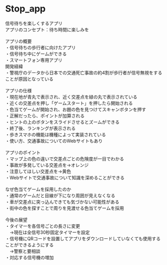 # Stop_app
信号待ちを楽しくするアプリ<br>
アプリのコンセプト：待ち時間に楽しみを<br>
<br>
アプリの概要<br>
・信号待ちの歩行者に向けたアプリ<br>
・信号待ち中にゲームができる<br>
・スマートフォン専用アプリ
<br>
開発経緯<br>
・警視庁のデータから日本での交通死亡事故の約4割が歩行者が信号無視をすることが原因となっている<br>
<br>
アプリの仕様<br>
・現在地が青丸で表示され、近く交差点を緑の丸で表示されている<br>
・近くの交差点を押し「ゲームスタート」を押したら開始される<br>
・色当てゲームが開始され、お題の色を見つけてスキャンボタンを押す<br>
・正解だったら、ポイントが加算される<br>
・ヒントの上のボタンをスライドさせるとズームができる<br>
・終了後、ランキングが表示される<br>
・歩きスマホの機能は機種によって実装されている<br>
・使い方、交通事故についてのWebサイトもあり<br>
<br>
アプリのポイント<br>
・マップ上の色の違いで交差点ごとの危険度が一目でわかる<br>
・事故が多発している交差点を→オレンジ<br>
・注意してほしい交差点を→黄色<br>
・Webサイトで交通事故について知識を深めることができる<br>
<br>
なぜ色当てゲームを採用したのか<br>
・通常のゲームだと目線が下になり周囲が見えなくなる<br>
・車が交差点に突っ込んできても気づかない可能性がある<br>
・街中の色を探すことで周りを見渡せる色当てゲームを採用<br>
<br>
今後の展望<br>
・タイマーを各信号ごとの長さに変更<br>
　→現在は全信号30秒固定タイマーを設定<br>
・信号機にQRコードを設置してアプリをダウンロードしていなくても使用することができるようにする<br>
　→警察と要相談<br>
・対応する信号機の増加<br>
